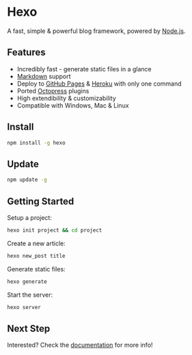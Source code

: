 # Hexo

A fast, simple & powerful blog framework, powered by [Node.js](http://nodejs.org).

## Features

- Incredibly fast - generate static files in a glance
- [Markdown] support
- Deploy to [GitHub Pages] & [Heroku] with only one command
- Ported [Octopress] plugins
- High extendibility & customizability
- Compatible with Windows, Mac & Linux

## Install

``` bash
npm install -g hexo
```

## Update

``` bash
npm update -g
```
  
## Getting Started

Setup a project:

``` bash
hexo init project && cd project
```
  
Create a new article:

``` bash
hexo new_post title
```
  
Generate static files:

``` bash
hexo generate
```
  
Start the server:

``` bash
hexo server
```
  
## Next Step

Interested? Check the [documentation](http://zespia.tw/hexo/) for more info!

[Markdown]: http://daringfireball.net/projects/markdown/
[GitHub Pages]: http://pages.github.com/
[Heroku]: http://heroku.com/
[Octopress]: http://octopress.org/